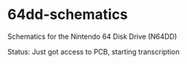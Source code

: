 # 64dd-schematics
Schematics for the Nintendo 64 Disk Drive (N64DD)

Status: Just got access to PCB, starting transcription
